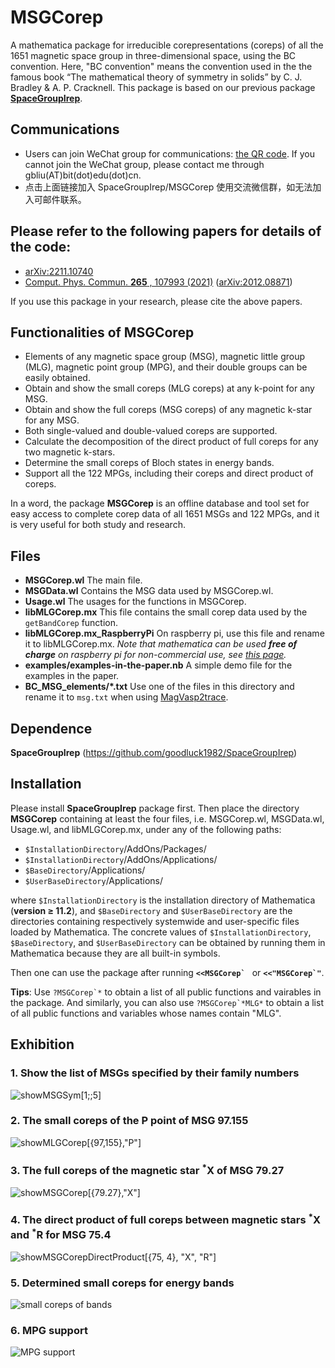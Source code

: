 # MSGCorep
A mathematica package for irreducible corepresentations (coreps) of all the 1651 magnetic space group in three-dimensional space, using the BC convention. Here, "BC convention" means the convention used in the the famous book “The mathematical theory of symmetry in solids” by C. J. Bradley & A. P. Cracknell. This package is based on our previous package [**SpaceGroupIrep**](https://github.com/goodluck1982/SpaceGroupIrep).

## Communications
* Users can join WeChat group for communications: [the QR code](https://2h437cg9.kuaizhan.com/a/xobAfRbwGe/qrcode). If you cannot join the WeChat group, please contact me through gbliu(AT)bit(dot)edu(dot)cn.
* 点击上面链接加入 SpaceGroupIrep/MSGCorep 使用交流微信群，如无法加入可邮件联系。

## Please refer to the following papers for details of the code:
* [arXiv:2211.10740](https://arxiv.org/abs/2211.10740)
* [Comput. Phys. Commun. **265** , 107993 (2021)](https://doi.org/10.1016/j.cpc.2021.107993)   ([arXiv:2012.08871](http://arxiv.org/abs/2012.08871))

If you use this package in your research, please cite the above papers.

## Functionalities of MSGCorep
* Elements of any magnetic space group (MSG), magnetic little group (MLG), magnetic point group (MPG), and their double groups can be easily obtained. 
* Obtain and show the small coreps (MLG coreps) at any k-point for any MSG.
* Obtain and show the full coreps (MSG coreps) of any magnetic k-star for any MSG.
* Both single-valued and double-valued coreps are supported. 
* Calculate the decomposition of the direct product of full coreps for any two magnetic k-stars. 
* Determine the small coreps of Bloch states in energy bands. 
* Support all the 122 MPGs, including their coreps and direct product of coreps.

In a word, the package **MSGCorep** is an offline database and tool set for easy access to complete corep data of all 1651 MSGs and 122 MPGs, and it is very useful for both study and research.

## Files
* **MSGCorep.wl** The main file.
* **MSGData.wl** Contains the MSG data used by MSGCorep.wl.
* **Usage.wl** The usages for the functions in MSGCorep.
* **libMLGCorep.mx** This file contains the small corep data used by the `getBandCorep` function.
* **libMLGCorep.mx_RaspberryPi** On raspberry pi, use this file and rename it to libMLGCorep.mx. *Note that mathematica can be used **free of charge** on raspberry pi for non-commercial use, see [this page](https://www.wolfram.com/raspberry-pi/).*
* **examples/examples-in-the-paper.nb**  A simple demo file for the examples in the paper.
* **BC_MSG_elements/*.txt**  Use one of the files in this directory and rename it to `msg.txt` when using [MagVasp2trace](https://www.cryst.ehu.es/html/cryst/topological/Mvasp2trace.tar.gz).

## Dependence
**SpaceGroupIrep**  (https://github.com/goodluck1982/SpaceGroupIrep)

## Installation
Please install **SpaceGroupIrep** package first. Then place the directory **MSGCorep** containing at least the four files, i.e. MSGCorep.wl, MSGData.wl, Usage.wl, and libMLGCorep.mx, under any of the following paths:
* `$InstallationDirectory`/AddOns/Packages/
* `$InstallationDirectory`/AddOns/Applications/
* `$BaseDirectory`/Applications/
* `$UserBaseDirectory`/Applications/

where `$InstallationDirectory` is the installation directory of Mathematica (**version ≥ 11.2**), and `$BaseDirectory`
and `$UserBaseDirectory` are the directories containing respectively systemwide and user-specific files loaded
by Mathematica. The concrete values of `$InstallationDirectory`, `$BaseDirectory`, and `$UserBaseDirectory`
can be obtained by running them in Mathematica because they are all built-in symbols. 

Then one can use the package after running **```<<MSGCorep` ```** or **```<<"MSGCorep`"```**.

**Tips**: Use ```?MSGCorep`*``` to obtain a list of all public functions and vairables in the package. And similarly, you can also use ```?MSGCorep`*MLG*``` to obtain a list of all public functions and variables whose names contain "MLG".

## Exhibition
### 1. Show the list of MSGs specified by their family numbers
![showMSGSym[1;;5]](imgs/showMSGSym.png)

### 2. The small coreps of the P point of MSG 97.155
![showMLGCorep[{97,155},"P"]](imgs/MLGCorep-97.155-P.png)

### 3. The full coreps of the magnetic star <sup>\*</sup>X of MSG 79.27
![showMSGCorep[{79.27},"X"]](imgs/MSGCorep-79.27-X.png)

### 4. The direct product of full coreps between magnetic stars <sup>\*</sup>X and <sup>\*</sup>R for MSG 75.4
![showMSGCorepDirectProduct[{75, 4}, "X", "R"]](imgs/DirectProduct-75.4-X-R.png)

### 5. Determined small coreps for energy bands
![small coreps of bands](imgs/band-small-coreps.png)

### 6. MPG support
![MPG support](imgs/MPG-support.png)
